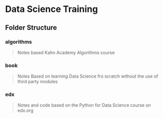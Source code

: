 # Data Science Training

## Folder Structure

### algorithms
> Notes based Kahn Academy Algorithms course

### book
> Notes Based on learning Data Science fro scratch without the use of third party modules

### edx
> Notes and code based on the Python for Data Science course on edx.org